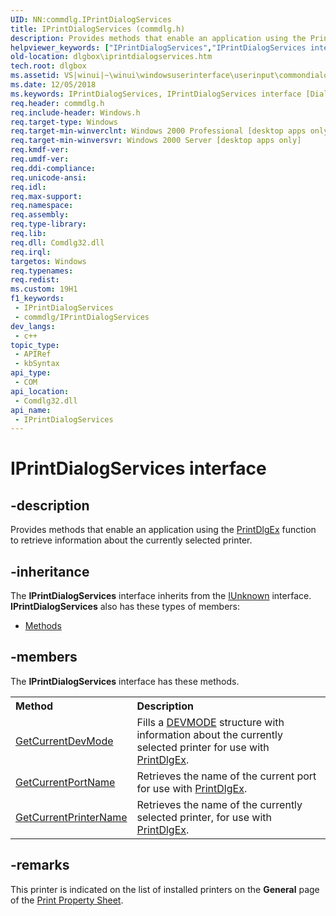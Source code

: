 ```yaml
---
UID: NN:commdlg.IPrintDialogServices
title: IPrintDialogServices (commdlg.h)
description: Provides methods that enable an application using the PrintDlgEx function to retrieve information about the currently selected printer.
helpviewer_keywords: ["IPrintDialogServices","IPrintDialogServices interface [Dialog Boxes]","IPrintDialogServices interface [Dialog Boxes]","described","_win32_IPrintDialogServices","_win32_iprintdialogservices_cpp","commdlg/IPrintDialogServices","dlgbox.iprintdialogservices","winui._win32_iprintdialogservices"]
old-location: dlgbox\iprintdialogservices.htm
tech.root: dlgbox
ms.assetid: VS|winui|~\winui\windowsuserinterface\userinput\commondialogboxlibrary\commondialogboxreference\commondialogboxinterfaces\iprintdialogservices.htm
ms.date: 12/05/2018
ms.keywords: IPrintDialogServices, IPrintDialogServices interface [Dialog Boxes], IPrintDialogServices interface [Dialog Boxes],described, _win32_IPrintDialogServices, _win32_iprintdialogservices_cpp, commdlg/IPrintDialogServices, dlgbox.iprintdialogservices, winui._win32_iprintdialogservices
req.header: commdlg.h
req.include-header: Windows.h
req.target-type: Windows
req.target-min-winverclnt: Windows 2000 Professional [desktop apps only]
req.target-min-winversvr: Windows 2000 Server [desktop apps only]
req.kmdf-ver: 
req.umdf-ver: 
req.ddi-compliance: 
req.unicode-ansi: 
req.idl: 
req.max-support: 
req.namespace: 
req.assembly: 
req.type-library: 
req.lib: 
req.dll: Comdlg32.dll
req.irql: 
targetos: Windows
req.typenames: 
req.redist: 
ms.custom: 19H1
f1_keywords:
 - IPrintDialogServices
 - commdlg/IPrintDialogServices
dev_langs:
 - c++
topic_type:
 - APIRef
 - kbSyntax
api_type:
 - COM
api_location:
 - Comdlg32.dll
api_name:
 - IPrintDialogServices
---
```


# IPrintDialogServices interface


## -description

Provides methods that enable an application using the <a href="https://docs.microsoft.com/previous-versions/windows/desktop/legacy/ms646942(v=vs.85)">PrintDlgEx</a> function to retrieve information about the currently selected printer.

## -inheritance

The <b xmlns:loc="http://microsoft.com/wdcml/l10n">IPrintDialogServices</b> interface inherits from the <a href="https://docs.microsoft.com/windows/desktop/api/unknwn/nn-unknwn-iunknown">IUnknown</a> interface. <b>IPrintDialogServices</b> also has these types of members:
<ul>
<li><a href="https://docs.microsoft.com/">Methods</a></li>
</ul>

## -members

The <b>IPrintDialogServices</b> interface has these methods.
<table class="members" id="memberListMethods">
<tr>
<th align="left" width="37%">Method</th>
<th align="left" width="63%">Description</th>
</tr>
<tr data="declared;">
<td align="left" width="37%">
<a href="https://docs.microsoft.com/windows/desktop/api/commdlg/nf-commdlg-getcurrentdevmode">GetCurrentDevMode</a>
</td>
<td align="left" width="63%">
Fills a <a href="/windows/win32/api/wingdi/ns-wingdi-devmodea">DEVMODE</a> structure with information about the currently selected printer for use with <a href="https://docs.microsoft.com/previous-versions/windows/desktop/legacy/ms646942(v=vs.85)">PrintDlgEx</a>.

</td>
</tr>
<tr data="declared;">
<td align="left" width="37%">
<a href="https://docs.microsoft.com/windows/desktop/api/commdlg/nf-commdlg-getcurrentportname">GetCurrentPortName</a>
</td>
<td align="left" width="63%">
Retrieves the name of the current port for use with <a href="https://docs.microsoft.com/previous-versions/windows/desktop/legacy/ms646942(v=vs.85)">PrintDlgEx</a>.

</td>
</tr>
<tr data="declared;">
<td align="left" width="37%">
<a href="https://docs.microsoft.com/windows/desktop/api/commdlg/nf-commdlg-getcurrentprintername">GetCurrentPrinterName</a>
</td>
<td align="left" width="63%">
Retrieves the name of the currently selected printer, for use with <a href="https://docs.microsoft.com/previous-versions/windows/desktop/legacy/ms646942(v=vs.85)">PrintDlgEx</a>.

</td>
</tr>
</table>

## -remarks

This printer is indicated on the list of installed printers on the <b>General</b> page of the <a href="https://docs.microsoft.com/windows/desktop/dlgbox/print-property-sheet">Print Property Sheet</a>.

